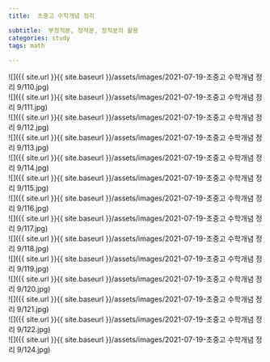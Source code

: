 ```yaml
---
title:  초중고 수학개념 정리

subtitle:  부정적분, 정적분, 정적분의 활용
categories: study 
tags: math
 
---
```


  
![]({{ site.url }}{{ site.baseurl }}/assets/images/2021-07-19-초중고 수학개념 정리 9/110.jpg)  
![]({{ site.url }}{{ site.baseurl }}/assets/images/2021-07-19-초중고 수학개념 정리 9/111.jpg)  
![]({{ site.url }}{{ site.baseurl }}/assets/images/2021-07-19-초중고 수학개념 정리 9/112.jpg)  
![]({{ site.url }}{{ site.baseurl }}/assets/images/2021-07-19-초중고 수학개념 정리 9/113.jpg)  
![]({{ site.url }}{{ site.baseurl }}/assets/images/2021-07-19-초중고 수학개념 정리 9/114.jpg)  
![]({{ site.url }}{{ site.baseurl }}/assets/images/2021-07-19-초중고 수학개념 정리 9/115.jpg)  
![]({{ site.url }}{{ site.baseurl }}/assets/images/2021-07-19-초중고 수학개념 정리 9/116.jpg)  
![]({{ site.url }}{{ site.baseurl }}/assets/images/2021-07-19-초중고 수학개념 정리 9/117.jpg)  
![]({{ site.url }}{{ site.baseurl }}/assets/images/2021-07-19-초중고 수학개념 정리 9/118.jpg)  
![]({{ site.url }}{{ site.baseurl }}/assets/images/2021-07-19-초중고 수학개념 정리 9/119.jpg)  
![]({{ site.url }}{{ site.baseurl }}/assets/images/2021-07-19-초중고 수학개념 정리 9/120.jpg)  
![]({{ site.url }}{{ site.baseurl }}/assets/images/2021-07-19-초중고 수학개념 정리 9/121.jpg)  
![]({{ site.url }}{{ site.baseurl }}/assets/images/2021-07-19-초중고 수학개념 정리 9/122.jpg)  
![]({{ site.url }}{{ site.baseurl }}/assets/images/2021-07-19-초중고 수학개념 정리 9/124.jpg)  
